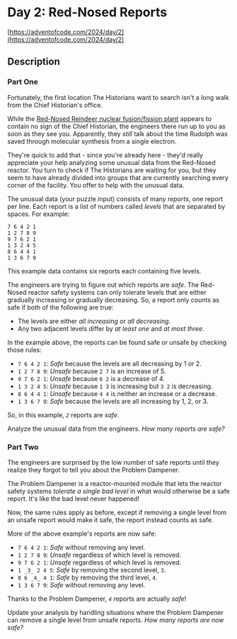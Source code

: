 # Day 2: Red-Nosed Reports

[https://adventofcode.com/2024/day/2](https://adventofcode.com/2024/day/2)

## Description

### Part One

Fortunately, the first location The Historians want to search isn't a long walk from the Chief Historian's office.

While the [Red-Nosed Reindeer nuclear fusion/fission plant](/2015/day/19) appears to contain no sign of the Chief Historian, the engineers there run up to you as soon as they see you. Apparently, they _still_ talk about the time Rudolph was saved through molecular synthesis from a single electron.

They're quick to add that - since you're already here - they'd really appreciate your help analyzing some unusual data from the Red-Nosed reactor. You turn to check if The Historians are waiting for you, but they seem to have already divided into groups that are currently searching every corner of the facility. You offer to help with the unusual data.

The unusual data (your puzzle input) consists of many _reports_, one report per line. Each report is a list of numbers called _levels_ that are separated by spaces. For example:

```
7 6 4 2 1
1 2 7 8 9
9 7 6 2 1
1 3 2 4 5
8 6 4 4 1
1 3 6 7 9

```

This example data contains six reports each containing five levels.

The engineers are trying to figure out which reports are _safe_. The Red-Nosed reactor safety systems can only tolerate levels that are either gradually increasing or gradually decreasing. So, a report only counts as safe if both of the following are true:

- The levels are either _all increasing_ or _all decreasing_.
- Any two adjacent levels differ by _at least one_ and _at most three_.

In the example above, the reports can be found safe or unsafe by checking those rules:

- `7 6 4 2 1`: _Safe_ because the levels are all decreasing by 1 or 2.
- `1 2 7 8 9`: _Unsafe_ because `2 7` is an increase of 5.
- `9 7 6 2 1`: _Unsafe_ because `6 2` is a decrease of 4.
- `1 3 2 4 5`: _Unsafe_ because `1 3` is increasing but `3 2` is decreasing.
- `8 6 4 4 1`: _Unsafe_ because `4 4` is neither an increase or a decrease.
- `1 3 6 7 9`: _Safe_ because the levels are all increasing by 1, 2, or 3.

So, in this example, _`2`_ reports are _safe_.

Analyze the unusual data from the engineers. _How many reports are safe?_

### Part Two

The engineers are surprised by the low number of safe reports until they realize they forgot to tell you about the <span title="I need to get one of these!">Problem Dampener</span>.

The Problem Dampener is a reactor-mounted module that lets the reactor safety systems _tolerate a single bad level_ in what would otherwise be a safe report. It's like the bad level never happened!

Now, the same rules apply as before, except if removing a single level from an unsafe report would make it safe, the report instead counts as safe.

More of the above example's reports are now safe:

- `7 6 4 2 1`: _Safe_ without removing any level.
- `1 2 7 8 9`: _Unsafe_ regardless of which level is removed.
- `9 7 6 2 1`: _Unsafe_ regardless of which level is removed.
- `1 _3_ 2 4 5`: _Safe_ by removing the second level, `3`.
- `8 6 _4_ 4 1`: _Safe_ by removing the third level, `4`.
- `1 3 6 7 9`: _Safe_ without removing any level.

Thanks to the Problem Dampener, _`4`_ reports are actually _safe_!

Update your analysis by handling situations where the Problem Dampener can remove a single level from unsafe reports. _How many reports are now safe?_